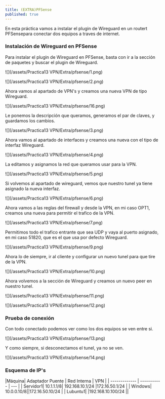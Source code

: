 ```yaml
---
title: (EXTRA)PFSense
published: true
---
```

En esta práctica vamos a instalar el plugin de Wireguard en un routert PFSensepara conectar dos equipos a traves de internet.


### Instalación de Wireguard en PFSense

Para instalar el plugin de Wireguard en PFSense, basta con ir a la sección de paquetes y buscar el plugin de Wireguard.

![](/assets/Practica13 VPN/Extra/pfsense/1.png)

![](/assets/Practica13 VPN/Extra/pfsense/2.png)


Ahora vamos al apartado de VPN's y creamos una nueva VPN de tipo Wireguard.

![](/assets/Practica13 VPN/Extra/pfsense/16.png)



Le ponemos la descripción que queramos, generamos el par de claves, y guardamos los cambios.

![](/assets/Practica13 VPN/Extra/pfsense/3.png)


Ahora vamos al apartado de interfaces y creamos una nueva con el tipo de interfaz Wireguard.

![](/assets/Practica13 VPN/Extra/pfsense/4.png)

La editamos y asignamos la red que queramos usar para la VPN.

![](/assets/Practica13 VPN/Extra/pfsense/5.png)

Si volvemos al apartado de wireguard, vemos que nuestro tunel ya tiene asignado la nueva interfaz.

![](/assets/Practica13 VPN/Extra/pfsense/6.png)

Ahora vamos a las reglas del firewall y desde la VPN, en mi caso OPT1, creamos una nueva para permitir el trafico de la VPN.

![](/assets/Practica13 VPN/Extra/pfsense/7.png)

Permitimos todo el trafico entrante que sea UDP y vaya al puerto asignado, en mi caso 51820, que es el que usa por defecto Wireguard.

![](/assets/Practica13 VPN/Extra/pfsense/9.png)


Ahora lo de siempre, ir al cliente y configurar un nuevo tunel para que tire de la VPN.

![](/assets/Practica13 VPN/Extra/pfsense/10.png)

Ahora volvemos a la sección de Wireguard y creamos un nuevo peer en nuestro tunel.

![](/assets/Practica13 VPN/Extra/pfsense/11.png)

![](/assets/Practica13 VPN/Extra/pfsense/12.png)




### Prueba de conexión

Con todo conectado podemos ver como los dos equipos se ven entre si.

![](/assets/Practica13 VPN/Extra/pfsense/13.png)

Y como siempre, si desconectamos el tunel, ya no se ven.

![](/assets/Practica13 VPN/Extra/pfsense/14.png)


### Esquema de IP's


|Máquina| Adaptador Puente | Red Interna | VPN |
| ------------- | ----------- | --- |
| Servidor1| 10.1.1.1/8| 192.168.10.1/24 |172.16.50.1/24 |
| Windows| 10.0.0.10/8||172.16.50.10/24 |
| Lubuntu1|  |192.168.10.100/24 ||
